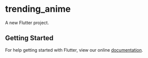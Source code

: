 # trending_anime

A new Flutter project.

## Getting Started

For help getting started with Flutter, view our online
[documentation](https://flutter.io/).
